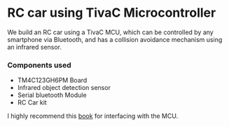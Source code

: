 # RC car using TivaC Microcontroller
We build an RC car using a TivaC MCU, which can be controlled by any smartphone via Bluetooth, and has a collision avoidance mechanism using an infrared sensor.

### Components used
* TM4C123GH6PM Board
* Infrared object detection sensor
* Serial bluetooth Module
* RC Car kit

I highly recommend this [book](https://www.amazon.com/Tiva-ARM-Programming-Embedded-Systems/dp/0997925922/ref=sr_1_6?s=books&ie=UTF8&qid=1493479542&sr=1-6&keywords=Mazidi) for interfacing with the MCU.